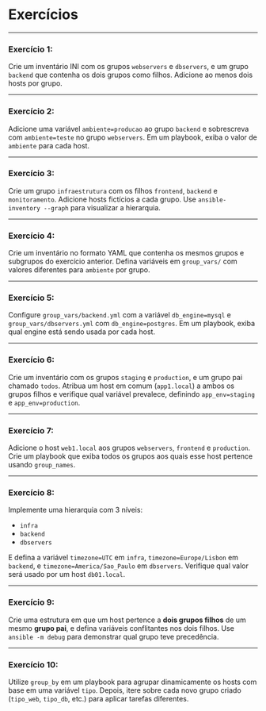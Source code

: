 # Exercícios

* * *

### Exercício 1:

Crie um inventário INI com os grupos `webservers` e `dbservers`, e um grupo `backend` que contenha os dois grupos como filhos. Adicione ao menos dois hosts por grupo.

* * *

### Exercício 2:

Adicione uma variável `ambiente=producao` ao grupo `backend` e sobrescreva com `ambiente=teste` no grupo `webservers`. Em um playbook, exiba o valor de `ambiente` para cada host.

* * *

### Exercício 3:

Crie um grupo `infraestrutura` com os filhos `frontend`, `backend` e `monitoramento`. Adicione hosts fictícios a cada grupo. Use `ansible-inventory --graph` para visualizar a hierarquia.

* * *

### Exercício 4:

Crie um inventário no formato YAML que contenha os mesmos grupos e subgrupos do exercício anterior. Defina variáveis em `group_vars/` com valores diferentes para `ambiente` por grupo.

* * *

### Exercício 5:

Configure `group_vars/backend.yml` com a variável `db_engine=mysql` e `group_vars/dbservers.yml` com `db_engine=postgres`. Em um playbook, exiba qual engine está sendo usada por cada host.

* * *

### Exercício 6:

Crie um inventário com os grupos `staging` e `production`, e um grupo pai chamado `todos`. Atribua um host em comum (`app1.local`) a ambos os grupos filhos e verifique qual variável prevalece, definindo `app_env=staging` e `app_env=production`.

* * *

### Exercício 7:

Adicione o host `web1.local` aos grupos `webservers`, `frontend` e `production`. Crie um playbook que exiba todos os grupos aos quais esse host pertence usando `group_names`.

* * *

### Exercício 8:

Implemente uma hierarquia com 3 níveis:

*   `infra`
*   `backend`
*   `dbservers`

E defina a variável `timezone=UTC` em `infra`, `timezone=Europe/Lisbon` em `backend`, e `timezone=America/Sao_Paulo` em `dbservers`. Verifique qual valor será usado por um host `db01.local`.

* * *

### Exercício 9:

Crie uma estrutura em que um host pertence a **dois grupos filhos** de um mesmo **grupo pai**, e defina variáveis conflitantes nos dois filhos. Use `ansible -m debug` para demonstrar qual grupo teve precedência.

* * *

### Exercício 10:

Utilize `group_by` em um playbook para agrupar dinamicamente os hosts com base em uma variável `tipo`. Depois, itere sobre cada novo grupo criado (`tipo_web`, `tipo_db`, etc.) para aplicar tarefas diferentes.